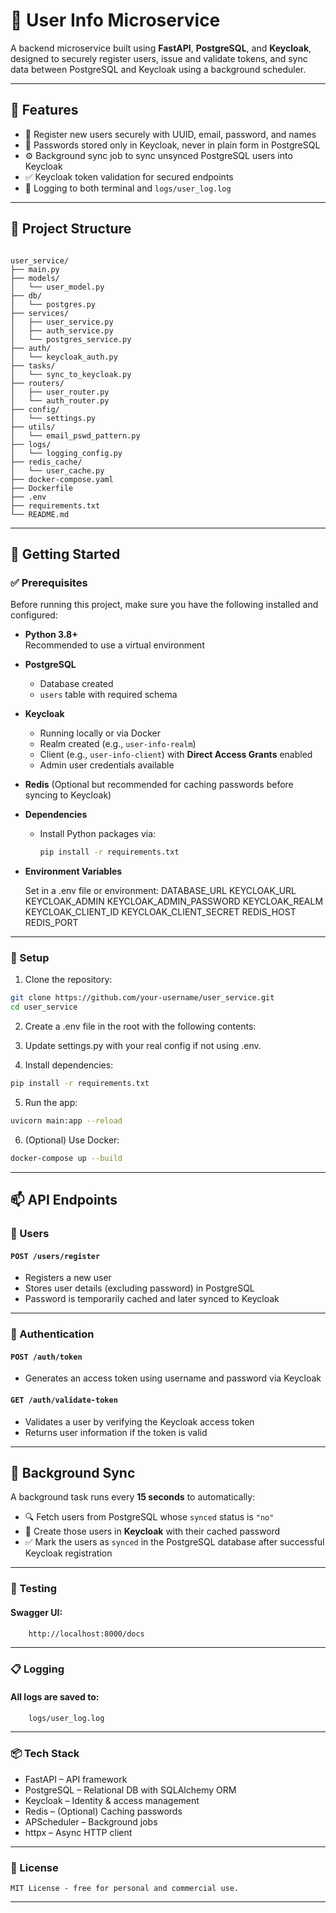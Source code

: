 # 🧠 User Info Microservice

A backend microservice built using **FastAPI**, **PostgreSQL**, and **Keycloak**, designed to securely register users, issue and validate tokens, and sync data between PostgreSQL and Keycloak using a background scheduler.

---

## 🚀 Features

- 🔐 Register new users securely with UUID, email, password, and names
- 🧾 Passwords stored only in Keycloak, never in plain form in PostgreSQL
- ⚙️ Background sync job to sync unsynced PostgreSQL users into Keycloak
- ✅ Keycloak token validation for secured endpoints
- 📁 Logging to both terminal and `logs/user_log.log`

---


## 📁 Project Structure

<pre><code>
user_service/
├── main.py
├── models/
│   └── user_model.py
├── db/
│   └── postgres.py
├── services/
│   ├── user_service.py   
│   ├── auth_service.py
│   └── postgres_service.py
├── auth/
│   └── keycloak_auth.py
├── tasks/
│   └── sync_to_keycloak.py
├── routers/
│   ├── user_router.py
│   └── auth_router.py
├── config/
│   └── settings.py
├── utils/
│   └── email_pswd_pattern.py
├── logs/
│   └── logging_config.py   
├── redis_cache/
│   └── user_cache.py   
├── docker-compose.yaml   
├── Dockerfile    
├── .env
├── requirements.txt   
└── README.md
</code></pre>


---

## 🚀 Getting Started

### ✅ Prerequisites

Before running this project, make sure you have the following installed and configured:

- **Python 3.8+**  
  Recommended to use a virtual environment

- **PostgreSQL**  
  - Database created  
  - `users` table with required schema

- **Keycloak**  
  - Running locally or via Docker  
  - Realm created (e.g., `user-info-realm`)  
  - Client (e.g., `user-info-client`) with **Direct Access Grants** enabled  
  - Admin user credentials available

- **Redis** 
    (Optional but recommended for caching passwords before syncing to Keycloak)

- **Dependencies**
  - Install Python packages via:
    ```bash
    pip install -r requirements.txt
    ```

- **Environment Variables**

  Set in a .env file or environment:
    DATABASE_URL
    KEYCLOAK_URL
    KEYCLOAK_ADMIN
    KEYCLOAK_ADMIN_PASSWORD
    KEYCLOAK_REALM
    KEYCLOAK_CLIENT_ID
    KEYCLOAK_CLIENT_SECRET
    REDIS_HOST
    REDIS_PORT

---

### 🔧 Setup

1. Clone the repository:

```bash
git clone https://github.com/your-username/user_service.git
cd user_service
```

2. Create a .env file in the root with the following contents:

3. Update settings.py with your real config if not using .env.

4. Install dependencies:
```bash
pip install -r requirements.txt
```

5. Run the app:
```bash
uvicorn main:app --reload
```

6. (Optional) Use Docker:
```bash
docker-compose up --build
```

---

## 📫 API Endpoints

### 👤 Users

#### `POST /users/register`
- Registers a new user
- Stores user details (excluding password) in PostgreSQL
- Password is temporarily cached and later synced to Keycloak

---

### 🔐 Authentication

#### `POST /auth/token`
- Generates an access token using username and password via Keycloak

#### `GET /auth/validate-token`
- Validates a user by verifying the Keycloak access token
- Returns user information if the token is valid

---

## 🔄 Background Sync

A background task runs every **15 seconds** to automatically:

- 🔍 Fetch users from PostgreSQL whose `synced` status is `"no"`
- 🧾 Create those users in **Keycloak** with their cached password
- ✅ Mark the users as `synced` in the PostgreSQL database after successful Keycloak registration

---

### 🧪 Testing

#### Swagger UI:
```bash
    http://localhost:8000/docs
```

---

### 📋 Logging  

#### All logs are saved to:
```bash
    logs/user_log.log
```

---

### 📦 Tech Stack

- FastAPI – API framework
- PostgreSQL – Relational DB with SQLAlchemy ORM
- Keycloak – Identity & access management
- Redis – (Optional) Caching passwords
- APScheduler – Background jobs
- httpx – Async HTTP client

---

### 📄 License

    MIT License - free for personal and commercial use.

---
    
  
